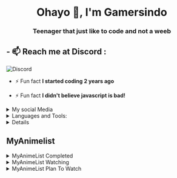 <h1 align="center">Ohayo 👋, I'm Gamersindo</h1>
<h3 align="center">Teenager that just like to code and not a weeb</h3>

<h2>
    - 📫 Reach me at Discord : 
</h2>
<img src="https://lanyard.cnrad.dev/api/694370838719234151?idleMessage=Hello&20there!", title="Discord"></img>


- ⚡ Fun fact **I started coding 2 years ago**

- ⚡ Fun fact **I didn't believe javascript is bad!**
<details>
    <summary>My social Media</summary>
    <p align="left">
      <p>Nothing yet!</p>
    </p>
</details>

<details>
    <summary align="left">Languages and Tools:</summary> <a
        href="https://nodejs.org" target="_blank"> <img
            src="https://raw.githubusercontent.com/devicons/devicon/master/icons/nodejs/nodejs-original-wordmark.svg"
            alt="nodejs" width="40" height="40" /> </a> <a href="https://www.python.org" target="_blank"> <img
            src="https://raw.githubusercontent.com/devicons/devicon/master/icons/python/python-original.svg"
            alt="python" width="40" height="40" /> </a> <a href="https://reactjs.org/" target="_blank"> <img
            src="https://raw.githubusercontent.com/devicons/devicon/master/icons/react/react-original-wordmark.svg"
            alt="react" width="40" height="40" /> </a> <a href="https://www.typescriptlang.org/" target="_blank">
  </details>
    
<details>
    <summary align="left">My accomplishments:</summary>
  <hr>
    <h2>Stats at github</h2>
    <img src="https://github-readme-stats.vercel.app/api?username=gamersindo1223&show_icons=true&theme=tokyonight" alt="Gamersindo"></a>
    <h2>Made my first api!</h2>
    <img src="https://github-readme-stats.vercel.app/api/pin/?username=gamersindo1223&repo=Api-genshincodelist" alt="Gamersindo"></a>
  </details>
 <h2>MyAnimelist</h2>
 <!-- MAL_ANIMECOMPLETED:GRID -->
 <details>
<summary align="left">MyAnimeList Completed</summary><img height="200px" width="150px" title="LET'S ALL LOVE LAIN (LET'S ALL LOVE LAIN)" src="https://cdn.myanimelist.net/images/anime/5/75639.jpg"><img height="200px" width="150px" title="LET'S ALL LOVE LAIN (LET'S ALL LOVE LAIN)" src="https://cdn.myanimelist.net/images/anime/8/77966.jpg"><img height="200px" width="150px" title="LET'S ALL LOVE LAIN (LET'S ALL LOVE LAIN)" src="https://cdn.myanimelist.net/images/anime/1301/93586.jpg"><img height="200px" width="150px" title="LET'S ALL LOVE LAIN (LET'S ALL LOVE LAIN)" src="https://cdn.myanimelist.net/images/anime/1613/102179.jpg"><img height="200px" width="150px" title="LET'S ALL LOVE LAIN (LET'S ALL LOVE LAIN)" src="https://cdn.myanimelist.net/images/anime/1441/122795.jpg"><img height="200px" width="150px" title="LET'S ALL LOVE LAIN (LET'S ALL LOVE LAIN)" src="https://cdn.myanimelist.net/images/anime/1111/127508.jpg"><img height="200px" width="150px" title="LET'S ALL LOVE LAIN (LET'S ALL LOVE LAIN)" src="https://cdn.myanimelist.net/images/anime/1392/124401.jpg"><img height="200px" width="150px" title="LET'S ALL LOVE LAIN (LET'S ALL LOVE LAIN)" src="https://cdn.myanimelist.net/images/anime/1553/133767.jpg"></details> 
<!-- MAL_ANIMECOMPLETED:GRID_END -->
<!-- MAL_ANIMEWATCHING:GRID -->
 <details>
<summary align="left">MyAnimeList Watching</summary><img height="200px" width="150px" title="LET'S ALL LOVE LAIN (LET'S ALL LOVE LAIN)" src="https://cdn.myanimelist.net/images/anime/1560/125527.jpg"><img height="200px" width="150px" title="LET'S ALL LOVE LAIN (LET'S ALL LOVE LAIN)" src="https://cdn.myanimelist.net/images/anime/1812/134736.jpg"></details> 
<!-- MAL_ANIMEWATCHING:GRID_END -->
<!-- MAL_ANIMEPTW:GRID -->
 <details>
<summary align="left">MyAnimeList Plan To Watch</summary><img height="200px" width="150px" title="LET'S ALL LOVE LAIN (LET'S ALL LOVE LAIN)" src="https://cdn.myanimelist.net/images/anime/1108/121157.jpg"><img height="200px" width="150px" title="LET'S ALL LOVE LAIN (LET'S ALL LOVE LAIN)" src="https://cdn.myanimelist.net/images/anime/1540/134808.jpg"><img height="200px" width="150px" title="LET'S ALL LOVE LAIN (LET'S ALL LOVE LAIN)" src="https://cdn.myanimelist.net/images/anime/1495/134809.jpg"></details> 
<!-- MAL_ANIMEPTW:GRID_END -->

